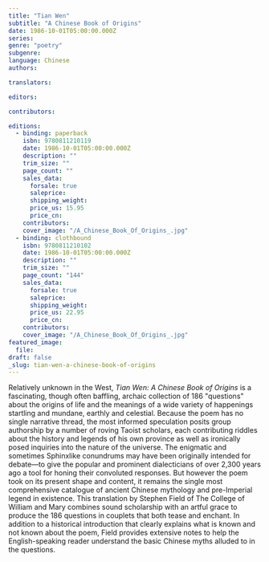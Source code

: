 ```yaml
---
title: "Tian Wen"
subtitle: "A Chinese Book of Origins"
date: 1986-10-01T05:00:00.000Z
series:
genre: "poetry"
subgenre:
language: Chinese
authors:

translators:

editors:

contributors:

editions:
  - binding: paperback
    isbn: 9780811210119
    date: 1986-10-01T05:00:00.000Z
    description: ""
    trim_size: ""
    page_count: ""
    sales_data:
      forsale: true
      saleprice:
      shipping_weight:
      price_us: 15.95
      price_cn:
    contributors:
    cover_image: "/A_Chinese_Book_Of_Origins_.jpg"
  - binding: clothbound
    isbn: 9780811210102
    date: 1986-10-01T05:00:00.000Z
    description: ""
    trim_size: ""
    page_count: "144"
    sales_data:
      forsale: true
      saleprice:
      shipping_weight:
      price_us: 22.95
      price_cn:
    contributors:
    cover_image: "/A_Chinese_Book_Of_Origins_.jpg"
featured_image:
  file:
draft: false
_slug: tian-wen-a-chinese-book-of-origins
---
```


Relatively unknown in the West, _Tian Wen: A Chinese Book of Origins_ is a fascinating, though often baffling, archaic collection of 186 "questions" about the origins of life and the meanings of a wide variety of happenings startling and mundane, earthly and celestial. Because the poem has no single narrative thread, the most informed speculation posits group authorship by a number of roving Taoist scholars, each contributing riddles about the history and legends of his own province as well as ironically posed inquiries into the nature of the universe. The enigmatic and sometimes Sphinxlike conundrums may have been originally intended for debate––to give the popular and prominent dialecticians of over 2,300 years ago a tool for honing their convoluted responses. But however the poem took on its present shape and content, it remains the single most comprehensive catalogue of ancient Chinese mythology and pre-Imperial legend in existence. This translation by Stephen Field of The College of William and Mary combines sound scholarship with an artful grace to produce the 186 questions in couplets that both tease and enchant. In addition to a historical introduction that clearly explains what is known and not known about the poem, Field provides extensive notes to help the English-speaking reader understand the basic Chinese myths alluded to in the questions.


